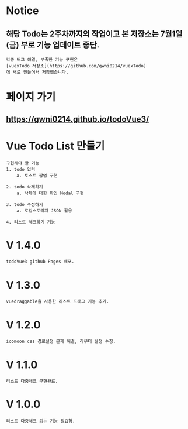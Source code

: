 # Notice
## 해당 Todo는 2주차까지의 작업이고 본 저장소는 7월1일(금) 부로 기능 업데이트 중단.
    각종 버그 해결, 부족한 기능 구현은 
    [vuexTodo 저장소](https://github.com/gwni0214/vuexTodo)
    에 새로 만들어서 저장했습니다. 

# 페이지 가기
## https://gwni0214.github.io/todoVue3/

# Vue Todo List 만들기  

    구현해야 할 기능
    1. todo 입력
        a. 토스트 팝업 구현

    2. todo 삭제하기
        a. 삭제에 대한 확인 Modal 구현

    3. todo 수정하기
        a. 로컬스토리지 JSON 활용

    4. 리스트 체크하기 기능

# V 1.4.0
    todoVue3 github Pages 배포.   

# V 1.3.0
    vuedraggable을 사용한 리스트 드래그 기능 추가.

# V 1.2.0
    icomoon css 경로설정 문제 해결, 라우터 설정 수정.

# V 1.1.0
    리스트 다중체크 구현완료.

# V 1.0.0
    리스트 다중체크 되는 기능 필요함.
